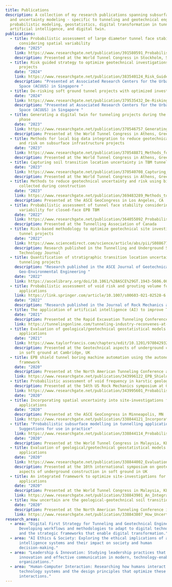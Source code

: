 ```yaml
---
title: Publications
description: A collection of my research publications spanning subsurface risk
  and uncertainty modeling - specific to tunneling and geotechnical engineering,
  probabilistic modeling, geostatistics, digital transformation in tunneling,
  artificial intelligence, and digital twin.
publications:
  - title: Probabilistic assessment of large diameter tunnel face stability
      considering spatial variability
    date: "2025"
    link: https://www.researchgate.net/publication/391580591_Probabilistic_assessment_of_large_diameter_tunnel_face_stability_considering_spatial_variability
    description: Presented at the World Tunnel Congress in Stockholm, Sweden
  - title: Risk guided strategy to optimize geotechnical investigations on tunnel
      projects
    date: "2024"
    link: https://www.researchgate.net/publication/383540124_Risk_Guided_Strategy_to_Optimize_Geotechnical_Investigations_on_Tunnel_Projects
    description: "Presented at Associated Research Centers for the Urban Underground
      Space (ACUUS) in Singapore "
  - title: De-risking soft ground tunnel projects with optimized investigations
    date: "2024"
    link: https://www.researchgate.net/publication/379535432_De-Risking_Soft_Ground_Tunnel_Projects_with_Optimized_Investigations
    description: "Presented at Associated Research Centers for the Urban Underground
      Space (ACUUS) in Singapore "
  - title: Generating a digital twin for tunneling projects during the construction
      phase
    date: "2023"
    link: https://www.researchgate.net/publication/370546757_Generating_a_digital_twin_for_tunneling_projects_during_the_construction_phase
    description: Presented at the World Tunnel Congress in Athens, Greece
  - title: Methods for local big data integration to reduce geotechnical uncertainty
      and risk on subsurface infrastructure projects
    date: "2023"
    link: https://www.researchgate.net/publication/370548871_Methods_for_local_big_data_integration_to_reduce_geotechnical_uncertainty_and_risk_on_subsurface_infrastructure_projects
    description: Presented at the World Tunnel Congress in Athens, Greece
  - title: Capturing soil transition location uncertainty in TBM tunnelling
    date: "2023"
    link: https://www.researchgate.net/publication/370540708_Capturing_soil_transition_location_uncertainty_in_TBM_tunnelling
    description: Presented at the World Tunnel Congress in Athens, Greece
  - title: Methods to reduce geotechnical uncertainty and risk using big data
      collected during construction
    date: "2023"
    link: https://www.researchgate.net/publication/369483289_Methods_to_Reduce_Geotechnical_Uncertainty_and_Risk_Using_Big_Data_Collected_during_Construction
    description: Presented at the ASCE GeoCongress in Los Angeles, CA
  - title: Probabilistic assessment of tunnel face stability considering ground
      variability for closed-face EPB TBM
    date: "2022"
    link: https://www.researchgate.net/publication/364055092_Probabilistic_Assessment_of_Tunnel_Face_Stability_Considering_Ground_Variability_for_Closed-Face_EPB_TBM
    description: Presented at the Tunnelling Association of Canada
  - title: Risk-based methodology to optimize geotechnical site investigations in
      tunnel projects
    date: "2022"
    link: https://www.sciencedirect.com/science/article/abs/pii/S0886779822002292
    description: Research published in the Tunnelling and Underground Space
      Technology Journal
  - title: Quantification of stratigraphic transition location uncertainty for
      tunneling projects
    description: "Research published in the ASCE Journal of Geotechnical and
      Geo-Environmental Engineering "
    date: "2022"
    link: https://ascelibrary.org/doi/10.1061/%28ASCE%29GT.1943-5606.0002815
  - title: Probabilistic assessment of void risk and grouting volume for tunneling
      applications
    link: https://link.springer.com/article/10.1007/s00603-021-02528-6
    date: "2022"
    description: "Research published in the Journal of Rock Mechanics and Rock Engineering "
  - title: The application of artificial intelligence (AI) to improve TBM operations
    date: "2021"
    description: Presented at the Rapid Excavation Tunneling Conference in Las Vegas, NV
    link: https://tunnelingonline.com/tunneling-industry-reconvenes-at-retc-2021/
  - title: Evaluation of geological/geotechnical geostatistical models for tunneling
      applications
    date: "2021"
    link: https://www.taylorfrancis.com/chapters/edit/10.1201/9780429321559-5/evaluation-geological-geotechnical-geostatistical-models-tunneling-applications-gangrade-trainor-guitton-mooney-grasmick
    description: Presented at the Geotechnical aspects of underground construction
      in soft ground at Cambridge, UK
  - title: EPB shield tunnel boring machine automation using the autonomous-vehicle
      framework
    date: "2020"
    description: Presented at the North American Tunneling Conference at Nashville, TN
    link: https://www.researchgate.net/publication/343996122_EPB_Shield_Tunnel_Boring_Machine_Automation_using_the_Autonomous-Vehicle_Framework
  - title: Probabilistic assessment of void frequency in karstic geologic formation
    description: Presented at the 54th US Rock Mechanics symposium at Golden, CO
    link: https://www.researchgate.net/publication/343995601_Probabilistic_Assessment_of_Void_Frequency_in_Karstic_Geologic_Formation
    date: "2020"
  - title: Incorporating spatial uncertainty into site-investigations for tunneling
      applications
    date: "2020"
    description: Presented at the ASCE GeoCongress in Minneapolis, MN
    link: https://www.researchgate.net/publication/338844121_Incorporating_Spatial_Uncertainty_into_Site-Investigations_for_Tunneling_Applications
  - title: "Probabilistic subsurface modelling in tunnelling applications:
      Suggestions for use in practice"
    link: https://www.researchgate.net/publication/338844114_Probabilistic_Subsurface_Modelling_in_Tunnelling_Applications_Suggestions_for_Use_in_Practice
    date: "2020"
    description: Presented at the World Tunnel Congress in Malaysia, KL
  - title: Evaluation of geological/geotechnical geostatistical models for tunneling
      applications
    date: "2020"
    link: https://www.researchgate.net/publication/338844002_Evaluation_of_geologicalgeotechnical_geostatistical_models_for_tunneling_applications
    description: Presented at the 10th international symposium on geotechnical
      aspects of underground construction in soft ground in UK
  - title: An integrated framework to optimize site-investigations for tunneling
      applications
    date: "2020"
    description: Presented at the World Tunnel Congress in Malaysia, KL
    link: https://www.researchgate.net/publication/338843901_An_Integrated_Framework_to_Optimize_Site-Investigations_for_Tunneling_Applications
  - title: How uncertain are the geological-geotechnical soil transition boundaries?
    date: "2020"
    description: Presented at the North American Tunneling Conference in Nashville, TN
    link: https://www.researchgate.net/publication/338843807_How_Uncertain_Are_the_Geological-Geotechnical_Soil_Transition_Boundaries
research_areas:
  - area: "Digital First Strategy for Tunneling and Geotechnical Engineering:
      Developing workflows and methodologies to adapt to digital technologies
      and the strategic frameworks that enable digital transformation."
  - area: "AI Ethics & Society: Exploring the ethical implications of artificial
      intelligence systems and their impact on society and human
      decision-making."
  - area: "Leadership & Innovation: Studying leadership practices that foster
      innovation and effective communication in modern, technology-enabled
      organizations."
  - area: "Human-Computer Interaction: Researching how humans interact with
      technology systems and the design principles that optimize these
      interactions."
---
```

